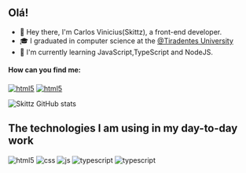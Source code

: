 ## Olá!
-  👋 Hey there, I'm Carlos Vinicius(Skittz), a front-end developer.
- 🎓 I graduated in computer science at the  [@Tiradentes University](https://www.unit.br/en/undergraduate)  
- 🌱 I'm currently learning JavaScript,TypeScript and NodeJS.

#### How can you find me:

<a href="mailto:skittz.dev@gmail.com">  <img align="center" alt="html5" src="https://img.shields.io/badge/Gmail-D14836?style=for-the-badge&logo=gmail&logoColor=white" /></a>
<a href="https://www.linkedin.com/in/carlos-vinicius-6a2874234/">  <img align="center" alt="html5" src="https://img.shields.io/badge/LinkedIn-0077B5?style=for-the-badge&logo=linkedin&logoColor=white"/></a>


![Skittz GitHub stats](https://github-readme-stats.vercel.app/api?username=Skitttz&show_icons=true&theme=dracula&count_private=true)

## The technologies I am using in my day-to-day work

<div style="display: inline_block">
  <img align="center" alt="html5" src="https://img.shields.io/badge/HTML5-E34F26?style=for-the-badge&logo=html5&logoColor=white" />
  <img align="center" alt="css" src="https://img.shields.io/badge/CSS3-1572B6?style=for-the-badge&logo=css3&logoColor=white" />
  <img align="center" alt="js" src="https://img.shields.io/badge/JavaScript-F7DF1E?style=for-the-badge&logo=javascript&logoColor=black" />
  <img align="center" alt="typescript" src="https://img.shields.io/badge/TypeScript-007ACC?style=for-the-badge&logo=typescript&logoColor=white" />
    <img align="center" alt="typescript" src="https://img.shields.io/badge/React-20232A?style=for-the-badge&logo=react&logoColor=61DAFB" />
  
  

</div><br/>
